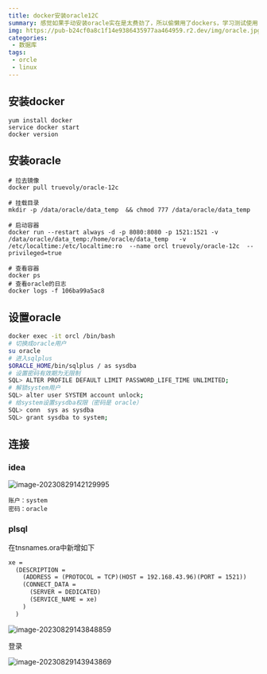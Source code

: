 ```yaml
---
title: docker安装oracle12C
summary: 感觉如果手动安装oracle实在是太费劲了，所以偷懒用了dockers，学习测试使用
img: https://pub-b24cf0a8c1f14e9386435977aa464959.r2.dev/img/oracle.jpg
categories:
 - 数据库
tags:
 - orcle
 - linux
---
```




## 安装docker

```shell
yum install docker
service docker start
docker version
```

## 安装oracle

```shell
# 拉去镜像
docker pull truevoly/oracle-12c

# 挂载目录
mkdir -p /data/oracle/data_temp  && chmod 777 /data/oracle/data_temp

# 启动容器
docker run --restart always -d -p 8080:8080 -p 1521:1521 -v /data/oracle/data_temp:/home/oracle/data_temp   -v /etc/localtime:/etc/localtime:ro  --name orcl truevoly/oracle-12c  --privileged=true

# 查看容器
docker ps
# 查看oracle的日志
docker logs -f 106ba99a5ac8
```

## 设置oracle

```sh
docker exec -it orcl /bin/bash
# 切换成oracle用户
su oracle
# 进入sqlplus
$ORACLE_HOME/bin/sqlplus / as sysdba
# 设置密码有效期为无限制
SQL> ALTER PROFILE DEFAULT LIMIT PASSWORD_LIFE_TIME UNLIMITED;
# 解锁system用户
SQL> alter user SYSTEM account unlock;
# 给system设置sysdba权限（密码是 oracle）
SQL> conn  sys as sysdba
SQL> grant sysdba to system;
```

## 连接

### idea

![image-20230829142129995](https://pub-b24cf0a8c1f14e9386435977aa464959.r2.dev/img/20230829142131.png)

```shell
账户：system
密码：oracle
```

### plsql

在tnsnames.ora中新增如下

```txt
xe =
  (DESCRIPTION =
    (ADDRESS = (PROTOCOL = TCP)(HOST = 192.168.43.96)(PORT = 1521))
    (CONNECT_DATA =
      (SERVER = DEDICATED)
      (SERVICE_NAME = xe)
    )
  )
```

![image-20230829143848859](https://pub-b24cf0a8c1f14e9386435977aa464959.r2.dev/img/20230829143850.png)

登录

![image-20230829143943869](https://pub-b24cf0a8c1f14e9386435977aa464959.r2.dev/img/20230829143944.png)
